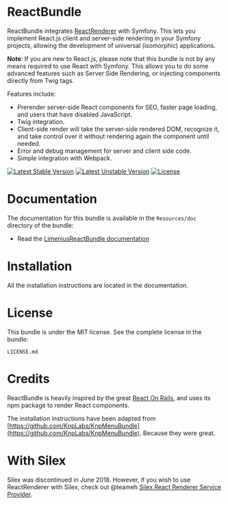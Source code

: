 # ReactBundle

ReactBundle integrates [ReactRenderer](https://github.com/LangiviTechnology/ReactBundle) with Symfony. This lets you implement React.js client and server-side rendering in your Symfony projects, allowing the development of universal (isomorphic) applications.

**Note**: If you are new to React.js, please note that this bundle is not by any means required to use React with Symfony. This allows you to do some advanced features such as Server Side Rendering, or injecting components directly from Twig tags.

Features include:

* Prerender server-side React components for SEO, faster page loading, and users that have disabled JavaScript.
* Twig integration.
* Client-side render will take the server-side rendered DOM, recognize it, and take control over it without rendering again the component until needed.
* Error and debug management for server and client side code.
* Simple integration with Webpack.

[![Latest Stable Version](https://poser.pugx.org/langivi/react-bundle/v/stable)](https://packagist.org/packages/langivi/react-bundle)
[![Latest Unstable Version](https://poser.pugx.org/langivi/react-bundle/v/unstable)](https://packagist.org/packages/langivi/react-bundle)
[![License](https://poser.pugx.org/langivi/react-bundle/license)](https://packagist.org/packages/langivi/react-bundle)


# Documentation

The documentation for this bundle is available in the `Resources/doc` directory of the bundle:

* Read the [LimeniusReactBundle documentation](https://github.com/LangiviTechnology/ReactBundle/blob/master/Resources/doc/index.md)

# Installation

All the installation instructions are located in the documentation.

# License

This bundle is under the MIT license. See the complete license in the bundle:

    LICENSE.md

# Credits

ReactBundle is heavily inspired by the great [React On Rails](https://github.com/shakacode/react_on_rails), and uses its npm package to render React components.

The installation instructions have been adapted from [https://github.com/KnpLabs/KnpMenuBundle](https://github.com/KnpLabs/KnpMenuBundle). Because they were great.

# With Silex

Silex was discontinued in June 2018. However, if you wish to use ReactRenderer with Silex, check out @teameh [Silex React Renderer Service Provider](https://github.com/teameh/silex-react-renderer-provider).
